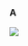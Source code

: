 ### A

<img src="https://github-readme-stats.vercel.app/api?username=Pachone&&show_icons=true&title_color=3399ff&icon_color=3399ff&text_color=000000bg_color=fff">
